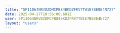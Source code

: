 ```yaml
---
title: "SP11064NRV0ZDMCPB84BKDZFRV7TW1E7BE0E4N727"
date: 2025-04-17T10:56:00.681Z
user: SP11064NRV0ZDMCPB84BKDZFRV7TW1E7BE0E4N727
layout: "users"
---
```

    